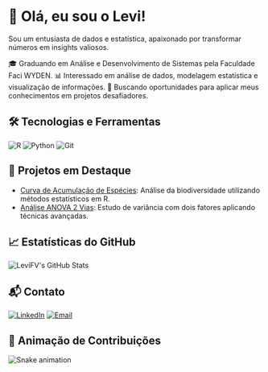 # 👋 Olá, eu sou o Levi!
Sou um entusiasta de dados e estatística, apaixonado por transformar números em insights valiosos.

🎓 Graduando em Análise e Desenvolvimento de Sistemas pela Faculdade Faci WYDEN.
📊 Interessado em análise de dados, modelagem estatística e visualização de informações.
🎯 Buscando oportunidades para aplicar meus conhecimentos em projetos desafiadores.

## 🛠️ Tecnologias e Ferramentas
![R](https://img.shields.io/badge/-R-276DC3?style=flat&logo=r&logoColor=white)
![Python](https://img.shields.io/badge/-Python-3776AB?style=flat&logo=python&logoColor=white)
![Git](https://img.shields.io/badge/-Git-F05032?style=flat&logo=git&logoColor=white)

## 📌 Projetos em Destaque
- [Curva de Acumulação de Espécies](https://github.com/LeviFV/curva_acumulacao): Análise da biodiversidade utilizando métodos estatísticos em R.
- [Análise ANOVA 2 Vias](https://github.com/LeviFV/anova-2-way): Estudo de variância com dois fatores aplicando técnicas avançadas.

## 📈 Estatísticas do GitHub
![LeviFV's GitHub Stats](https://github-readme-stats.vercel.app/api?username=LeviFV&show_icons=true&theme=radical)

## 📬 Contato
[![LinkedIn](https://img.shields.io/badge/-LinkedIn-0A66C2?style=flat&logo=linkedin&logoColor=white)](www.linkedin.com/in/jonathas-levi-freitas-vieira-95a12719b)
[![Email](https://img.shields.io/badge/-Email-D14836?style=flat&logo=gmail&logoColor=white)](email:jonathaslfvieira@gmail.com)

## 🐍 Animação de Contribuições

![Snake animation](https://github.com/LeviFV/LeviFV/blob/output/github-contribution-grid-snake.svg)

